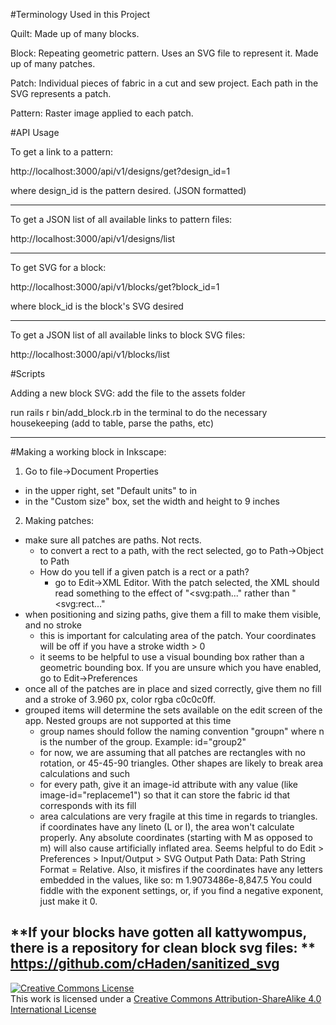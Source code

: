#Terminology Used in this Project

Quilt: Made up of many blocks.

Block: Repeating geometric pattern. Uses an SVG file to represent it. Made up of many patches.

Patch: Individual pieces of fabric in a cut and sew project. Each path in the SVG represents a patch.

Pattern: Raster image applied to each patch.

#API Usage

To get a link to a pattern:

http://localhost:3000/api/v1/designs/get?design_id=1

where design_id is the pattern desired. (JSON formatted)

----

To get a JSON list of all available links to pattern files:

http://localhost:3000/api/v1/designs/list

----

To get SVG for a block:

http://localhost:3000/api/v1/blocks/get?block_id=1

where block_id is the block's SVG desired

----

To get a JSON list of all available links to block SVG files:

http://localhost:3000/api/v1/blocks/list

#Scripts

Adding a new block SVG:
add the file to the assets folder

run
rails r bin/add_block.rb
in the terminal to do the necessary housekeeping (add to table, parse the paths, etc)

----

#Making a working block in Inkscape:

1. Go to file->Document Properties
  - in the upper right, set "Default units" to in
  - in the "Custom size" box, set the width and height to 9 inches
2. Making patches:
  - make sure all patches are paths. Not rects.
    - to convert a rect to a path, with the rect selected, go to Path->Object to Path
    - How do you tell if a given patch is a rect or a path?
      - go to Edit->XML Editor. With the patch selected, the XML should read something to the effect of "<svg:path..." rather than "<svg:rect..."
  - when positioning and sizing paths, give them a fill to make them visible, and no stroke
    - this is important for calculating area of the patch. Your coordinates will be off if you have a stroke width > 0
    - it seems to be helpful to use a visual bounding box rather than a geometric bounding box. If you are unsure which you have enabled, go to Edit->Preferences
  - once all of the patches are in place and sized correctly, give them no fill and a stroke of 3.960 px, color rgba c0c0c0ff.
  - grouped items will determine the sets available on the edit screen of the app. Nested groups are not supported at this time
    - group names should follow the naming convention "groupn" where n is the number of the group. Example: id="group2"
    - for now, we are assuming that all patches are rectangles with no rotation, or 45-45-90 triangles. Other shapes are likely to break area calculations and such
    - for every path, give it an image-id attribute with any value (like image-id="replaceme1") so that it can store the fabric id that corresponds with its fill
    - area calculations are very fragile at this time in regards to triangles.  if coordinates have any lineto (L or l), the area won't calculate properly.  Any absolute coordinates (starting with M as opposed to m) will also cause artificially inflated area.  Seems helpful to do Edit > Preferences > Input/Output > SVG Output Path Data: Path String Format = Relative.  Also, it misfires if the coordinates have any letters embedded in the values, like so: m 1.9073486e-8,847.5  You could fiddle with the exponent settings, or, if you find a negative exponent, just make it 0.

**If your blocks have gotten all kattywompus, there is a repository for clean block svg files: **
https://github.com/cHaden/sanitized_svg
----

<a rel="license" href="http://creativecommons.org/licenses/by-sa/4.0/"><img alt="Creative Commons License" style="border-width:0" src="https://i.creativecommons.org/l/by-sa/4.0/88x31.png" /></a><br />This work is licensed under a <a rel="license" href="http://creativecommons.org/licenses/by-sa/4.0/">Creative Commons Attribution-ShareAlike 4.0 International License</a>
